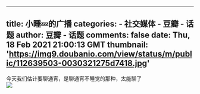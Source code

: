 
---
title: 小睡💤的广播
categories: 
    - 社交媒体
    - 豆瓣 - 话题
author: 豆瓣 - 话题
comments: false
date: Thu, 18 Feb 2021 21:00:13 GMT
thumbnail: 'https://img9.doubanio.com/view/status/m/public/112639503-0030321275d7418.jpg'
---

<div>   
今天我们估计要聊通宵，是聊通宵不睡觉的那种，太能聊了<br><img src="https://img9.doubanio.com/view/status/m/public/112639503-0030321275d7418.jpg" referrerpolicy="no-referrer">  
</div>
            